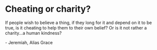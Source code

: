 # Cheating or charity?

If people wish to believe a thing, if they long for it and depend on it to be true, is it cheating to help them to their own belief? Or is it not rather a charity...a human kindness?

\- Jeremiah, Alias Grace

